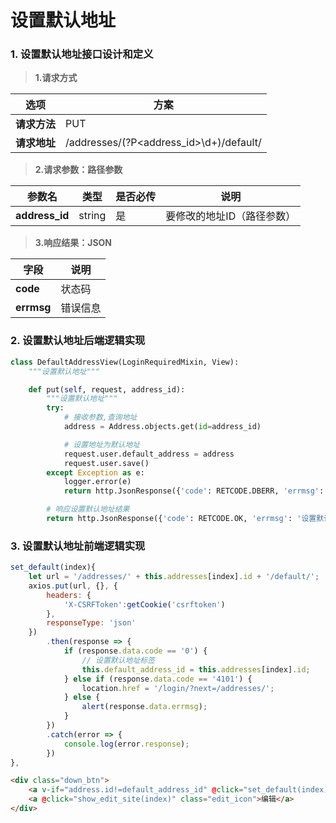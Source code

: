 # 设置默认地址

### 1. 设置默认地址接口设计和定义

> **1.请求方式**

| 选项 | 方案 |
| ---------------- | ---------------- |
| **请求方法** | PUT |
| **请求地址** | /addresses/(?P&lt;address_id&gt;\d+)/default/ |

> **2.请求参数：路径参数**

| 参数名 | 类型 | 是否必传 | 说明 |
| ---------------- | ---------------- | ---------------- | ---------------- |
| **address_id** | string | 是 | 要修改的地址ID（路径参数） |

> **3.响应结果：JSON**

| 字段 | 说明 |
| ---------------- | ---------------- |
| **code** | 状态码 |
| **errmsg** | 错误信息 |

### 2. 设置默认地址后端逻辑实现

```python
class DefaultAddressView(LoginRequiredMixin, View):
    """设置默认地址"""

    def put(self, request, address_id):
        """设置默认地址"""
        try:
            # 接收参数,查询地址
            address = Address.objects.get(id=address_id)

            # 设置地址为默认地址
            request.user.default_address = address
            request.user.save()
        except Exception as e:
            logger.error(e)
            return http.JsonResponse({'code': RETCODE.DBERR, 'errmsg': '设置默认地址失败'})

        # 响应设置默认地址结果
        return http.JsonResponse({'code': RETCODE.OK, 'errmsg': '设置默认地址成功'})
```

### 3. 设置默认地址前端逻辑实现

```js
set_default(index){
    let url = '/addresses/' + this.addresses[index].id + '/default/';
    axios.put(url, {}, {
        headers: {
            'X-CSRFToken':getCookie('csrftoken')
        },
        responseType: 'json'
    })
        .then(response => {
            if (response.data.code == '0') {
                // 设置默认地址标签
                this.default_address_id = this.addresses[index].id;
            } else if (response.data.code == '4101') {
                location.href = '/login/?next=/addresses/';
            } else {
                alert(response.data.errmsg);
            }
        })
        .catch(error => {
            console.log(error.response);
        })
},
```

```html
<div class="down_btn">
    <a v-if="address.id!=default_address_id" @click="set_default(index)">设为默认</a>
    <a @click="show_edit_site(index)" class="edit_icon">编辑</a>
</div>
```